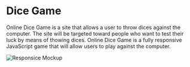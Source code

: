 # Dice Game

Online Dice Game is a site that allows a user to throw dices against the computer. The site will be targeted toward people who want to test their luck by means of thowing dices. Online Dice Game is a fully responsive JavaScript game that will allow users to play against the computer. 

![Responsice Mockup]([https://github.com/Annausername/dice-game-/blob/main/assets/Main.png])

